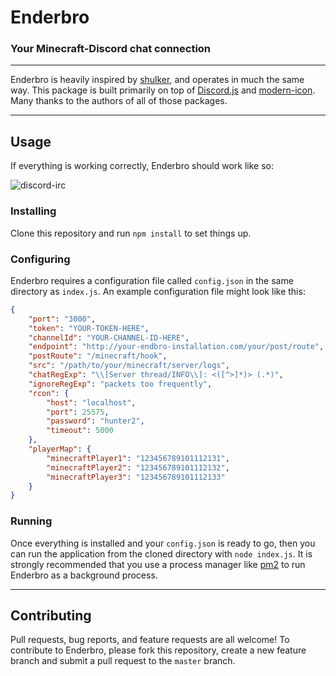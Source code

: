 # Enderbro

### Your Minecraft-Discord chat connection

---

Enderbro is heavily inspired by [shulker](https://github.com/destruc7i0n/shulker), and operates in much the same way. This package is built primarily on top of [Discord.js](https://github.com/hydrabolt/discord.js/) and [modern-icon](https://github.com/levrik/node-modern-rcon). Many thanks to the authors of all of those packages.

---

## Usage

If everything is working correctly, Enderbro should work like so:

![discord-irc](http://s.thedestruc7i0n.ca/p/I5anbg.gif)

### Installing

Clone this repository and run `npm install` to set things up.

### Configuring

Enderbro requires a configuration file called `config.json` in the same directory as `index.js`. An example configuration file might look like this:

```json
{
    "port": "3000",
    "token": "YOUR-TOKEN-HERE",
    "channelId": "YOUR-CHANNEL-ID-HERE",
    "endpoint": "http://your-endbro-installation.com/your/post/route",
    "postRoute": "/minecraft/hook",
    "src": "/path/to/your/minecraft/server/logs",
    "chatRegExp": "\\[Server thread/INFO\\]: <([^>]*)> (.*)",
    "ignoreRegExp": "packets too frequently",
    "rcon": {
        "host": "localhost",
        "port": 25575,
        "password": "hunter2",
        "timeout": 5000
    },
    "playerMap": {
        "minecraftPlayer1": "123456789101112131",
        "minecraftPlayer2": "123456789101112132",
        "minecraftPlayer3": "123456789101112133"
    }
}
```

### Running

Once everything is installed and your `config.json` is ready to go, then you can run the application from the cloned directory with `node index.js`. It is strongly recommended that you use a process manager like [pm2](https://github.com/Unitech/pm2) to run Enderbro as a background process.

---

## Contributing

Pull requests, bug reports, and feature requests are all welcome! To contribute to Enderbro, please fork this repository, create a new feature branch and submit a pull request to the `master` branch.
